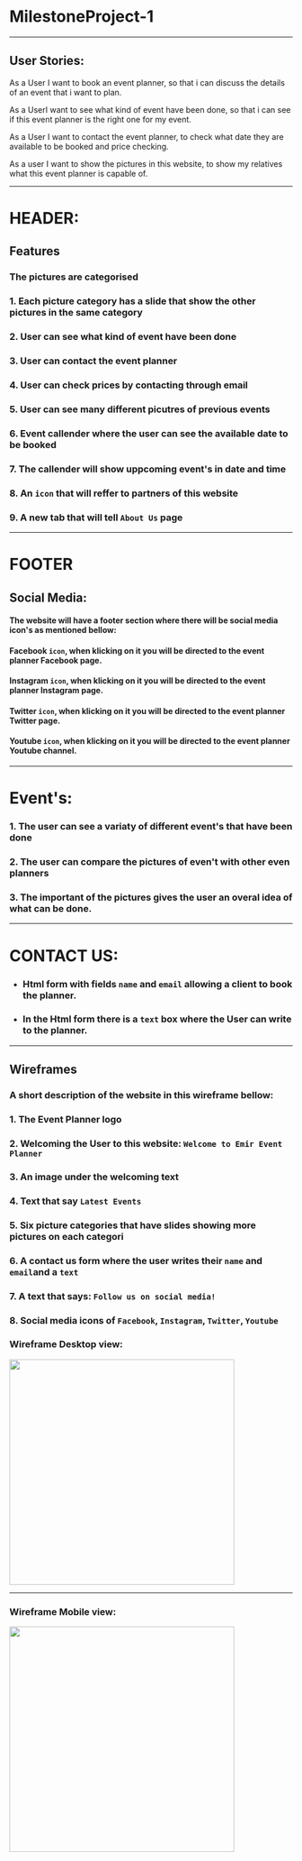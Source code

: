 # MilestoneProject-1
---
## User Stories:

 As a User I want to book an event planner, 
so that i can discuss the details of an event that i want to plan.

 As a UserI want to see what kind of event have been done, 
so that i can see if this event planner is the right one for my event.

As a User I want to contact the event planner, 
to check what date they are available to be booked and price checking.

As a user I want to show the pictures in this website, 
to show my relatives what this event planner is capable of.

---

# HEADER:
## Features

### The pictures are categorised
### **1.** Each picture category has a slide that show the other pictures in the same category
### **2.** User can see what kind of event have been done 
### **3.** User can contact the event planner
### **4.** User can check prices by contacting through email
### **5.** User can see many different picutres of previous events
### **6.** Event callender where the user can see the available date to be booked
### **7.** The callender will show uppcoming event's in date and time
### **8.** An `icon` that will reffer to partners of this website
### **9.** A new tab that will tell `About Us` page 
---


# FOOTER
## Social Media:

#### The website will have a footer section where there will be social media icon's as mentioned bellow:

#### Facebook `icon`, when klicking on it you will be directed to the event planner Facebook page.
 
#### Instagram `icon`, when klicking on it you will be directed to the event planner Instagram page.

#### Twitter `icon`, when klicking on it you will be directed to the event planner Twitter page.

#### Youtube `icon`, when klicking on it you will be directed to the event planner Youtube channel.

---
# Event's:
### **1.**  The user can see a variaty of different event's that have been done
### **2.**  The user can compare the pictures of even't with other even planners
### **3.**  The important of the pictures gives the user an overal idea of what can be done.
---
# CONTACT US: 
 - ### Html form with fields `name` and `email` allowing a client to book the planner.
 - ### In the Html form there is a `text` box where the User can write to the planner.

 ---
 
 ## Wireframes
 ### A short description of the website in this wireframe bellow:

 ### **1.** The Event Planner logo
 ### **2.** Welcoming the User to this website: `Welcome to Emir Event Planner`
 ### **3.** An image under the welcoming text
 ### **4.** Text that say `Latest Events`
 ### **5.** Six picture categories that have slides showing more pictures on each categori
 ### **6.** A contact us form where the user writes their `name` and `email`and a `text`
 ### **7.** A text that says: `Follow us on social media!`
 ### **8.** Social media icons of `Facebook`, `Instagram`, `Twitter`, `Youtube`  
 
 
 ### Wireframe Desktop view:
 <img src="Wireframe/Emir.A-image-1.png" width="400">
 
 ---
 
 ### Wireframe Mobile view:
 <img src="Wireframe/Emir.A-android-image-2.png" width="400">
 
 
